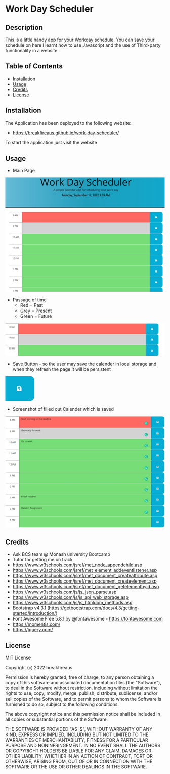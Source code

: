 # Work Day Scheduler

## Description

This is a little handy app for your Workday schedule. You can save your schedule on here
I learnt how to use Javascript and the use of Third-party functionality in a website.

## Table of Contents

- [Installation](#installation)
- [Usage](#usage)
- [Credits](#credits)
- [License](#license)

## Installation

The Application has been deployed to the following website:

- https://breakfireaus.github.io/work-day-scheduler/

To start the application just visit the website

## Usage

- Main Page

![alt text](assets/images/Screenshot-1.jpg)

- Passage of time
    - Red = Past
    - Grey = Present
    - Green = Future

![alt text](assets/images/Screenshot-2.jpg)

- Save Button - so the user may save the calender in local storage and when they refresh the page it will be persistent

![alt text](assets/images/Screenshot-3.jpg)

- Screenshot of filled out Calender which is saved

![alt text](assets/images/Screenshot-4.jpg)

## Credits

- Ask BCS team @ Monash university Bootcamp
- Tutor for getting me on track
- https://www.w3schools.com/jsref/met_node_appendchild.asp
- https://www.w3schools.com/jsref/met_element_addeventlistener.asp
- https://www.w3schools.com/jsref/met_document_createattribute.asp
- https://www.w3schools.com/jsref/met_document_createelement.asp
- https://www.w3schools.com/jsref/met_document_getelementbyid.asp
- https://www.w3schools.com/js/js_json_parse.asp
- https://www.w3schools.com/js/js_api_web_storage.asp
- https://www.w3schools.com/js/js_htmldom_methods.asp
- Bootstrap v4.3.1 (https://getbootstrap.com/docs/4.3/getting-started/introduction/)
- Font Awesome Free 5.8.1 by @fontawesome - https://fontawesome.com
- https://momentjs.com/
- https://jquery.com/



## License

MIT License

Copyright (c) 2022 breakfireaus

Permission is hereby granted, free of charge, to any person obtaining a copy
of this software and associated documentation files (the "Software"), to deal
in the Software without restriction, including without limitation the rights
to use, copy, modify, merge, publish, distribute, sublicense, and/or sell
copies of the Software, and to permit persons to whom the Software is
furnished to do so, subject to the following conditions:

The above copyright notice and this permission notice shall be included in all
copies or substantial portions of the Software.

THE SOFTWARE IS PROVIDED "AS IS", WITHOUT WARRANTY OF ANY KIND, EXPRESS OR
IMPLIED, INCLUDING BUT NOT LIMITED TO THE WARRANTIES OF MERCHANTABILITY,
FITNESS FOR A PARTICULAR PURPOSE AND NONINFRINGEMENT. IN NO EVENT SHALL THE
AUTHORS OR COPYRIGHT HOLDERS BE LIABLE FOR ANY CLAIM, DAMAGES OR OTHER
LIABILITY, WHETHER IN AN ACTION OF CONTRACT, TORT OR OTHERWISE, ARISING FROM,
OUT OF OR IN CONNECTION WITH THE SOFTWARE OR THE USE OR OTHER DEALINGS IN THE
SOFTWARE.

